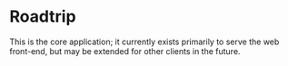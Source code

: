 # Roadtrip

This is the core application; it currently exists primarily to serve the web
front-end, but may be extended for other clients in the future.
